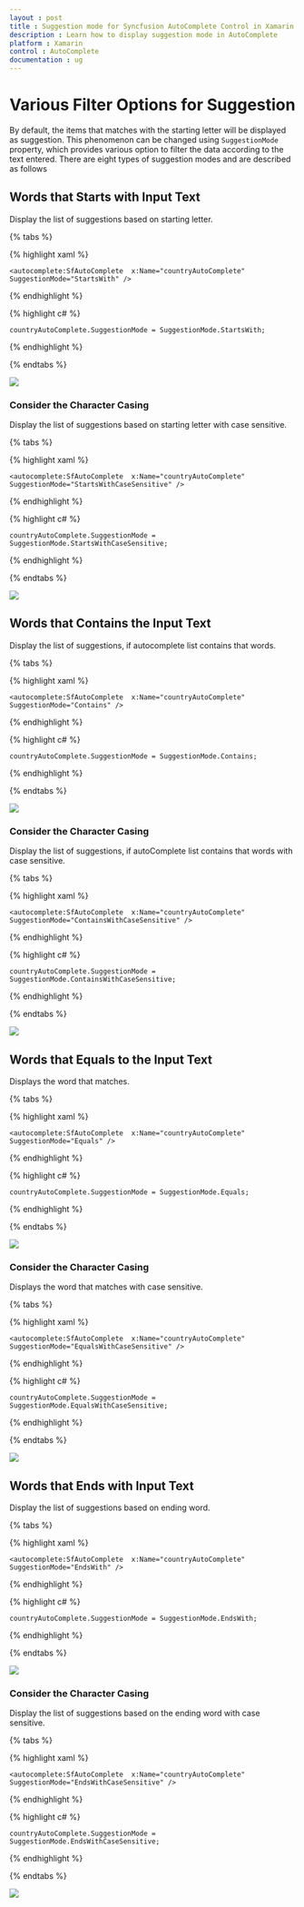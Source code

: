 ```yaml
---
layout : post
title : Suggestion mode for Syncfusion AutoComplete Control in Xamarin.Forms
description : Learn how to display suggestion mode in AutoComplete 
platform : Xamarin
control : AutoComplete
documentation : ug
---
```


# Various Filter Options for Suggestion

By default, the items that matches with the starting letter will be displayed as suggestion. This phenomenon can be changed using  `SuggestionMode` property, which provides various option to filter the data according to the text entered. There are eight types of suggestion modes and are described as follows

## Words that Starts with Input Text

Display the list of suggestions based on starting letter.
	
{% tabs %}	

{% highlight xaml %}

  	<autocomplete:SfAutoComplete  x:Name="countryAutoComplete" SuggestionMode="StartsWith" />

{% endhighlight %}
	
{% highlight c# %}
	
	countryAutoComplete.SuggestionMode = SuggestionMode.StartsWith;
	 
{% endhighlight %}

{% endtabs %}

![](images/startswith.png)

### Consider the Character Casing

Display the list of suggestions based on starting letter with case sensitive.

{% tabs %}

{% highlight xaml %}

  	<autocomplete:SfAutoComplete  x:Name="countryAutoComplete" SuggestionMode="StartsWithCaseSensitive" />

{% endhighlight %}

{% highlight c# %}
	
	countryAutoComplete.SuggestionMode = SuggestionMode.StartsWithCaseSensitive;
	 
{% endhighlight %}

{% endtabs %}

![](images/startswithcasesensitive.png)

## Words that Contains the Input Text

Display the list of suggestions, if autocomplete list contains that words.
	
{% tabs %}

{% highlight xaml %}

  	<autocomplete:SfAutoComplete  x:Name="countryAutoComplete" SuggestionMode="Contains" />

{% endhighlight %}

{% highlight c# %}
	
	countryAutoComplete.SuggestionMode = SuggestionMode.Contains;
	 
{% endhighlight %}

{% endtabs %}

![](images/contains.png)

### Consider the Character Casing

Display the list of suggestions, if autoComplete list contains that words with case sensitive.

{% tabs %}

{% highlight xaml %}

  	<autocomplete:SfAutoComplete  x:Name="countryAutoComplete" SuggestionMode="ContainsWithCaseSensitive" />

{% endhighlight %}

{% highlight c# %}
	
	countryAutoComplete.SuggestionMode = SuggestionMode.ContainsWithCaseSensitive;
	 
{% endhighlight %}

{% endtabs %}

![](images/containswithcasesensitive.png)

## Words that Equals to the Input Text

Displays the word that matches.
	
{% tabs %}

{% highlight xaml %}

  	<autocomplete:SfAutoComplete  x:Name="countryAutoComplete" SuggestionMode="Equals" />

{% endhighlight %}

{% highlight c# %}
	
	countryAutoComplete.SuggestionMode = SuggestionMode.Equals;
	 
{% endhighlight %}

{% endtabs %}

![](images/equals.png)

### Consider the Character Casing

Displays the word that matches with case sensitive.
	
{% tabs %}

{% highlight xaml %}

  	<autocomplete:SfAutoComplete  x:Name="countryAutoComplete" SuggestionMode="EqualsWithCaseSensitive" />

{% endhighlight %}

{% highlight c# %}
	
	countryAutoComplete.SuggestionMode = SuggestionMode.EqualsWithCaseSensitive;
	 
{% endhighlight %}

{% endtabs %}

![](images/equalswithcasesensitive.png)

## Words that Ends with Input Text

Display the list of suggestions based on ending word.

{% tabs %}
	
{% highlight xaml %}

  	<autocomplete:SfAutoComplete  x:Name="countryAutoComplete" SuggestionMode="EndsWith" />

{% endhighlight %}

{% highlight c# %}
	
	countryAutoComplete.SuggestionMode = SuggestionMode.EndsWith;
	 
{% endhighlight %}


{% endtabs %}

![](images/endswith.png)

### Consider the Character Casing

Display the list of suggestions based on the ending word with case sensitive.
	
{% tabs %}

{% highlight xaml %}

  	<autocomplete:SfAutoComplete  x:Name="countryAutoComplete" SuggestionMode="EndsWithCaseSensitive" />

{% endhighlight %}

{% highlight c# %}
	
	countryAutoComplete.SuggestionMode = SuggestionMode.EndsWithCaseSensitive;
	 
{% endhighlight %}

{% endtabs %}

![](images/endswithcasesensitive.png)



